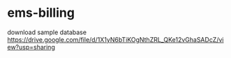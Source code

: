 # ems-billing

download sample database
https://drive.google.com/file/d/1X1yN6bTiKOgNthZRL_QKe12vGhaSADcZ/view?usp=sharing
